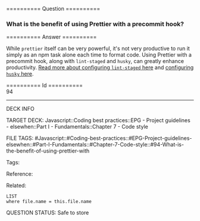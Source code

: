 ========== Question ==========  

### What is the benefit of using Prettier with a precommit hook?  

========== Answer ==========  

While `prettier` itself can be very powerful, it's not very productive to run it simply as an npm task alone each time to format code. Using Prettier with a precommit hook, along with `lint-staged` and `husky`, can greatly enhance productivity. [Read more about configuring `lint-staged` here](https://github.com/okonet/lint-staged#configuration) and [configuring `husky` here](https://github.com/typicode/husky).

========== Id ==========  
94

---

DECK INFO

TARGET DECK: Javascript::Coding best practices::EPG - Project guidelines - elsewhen::Part I - Fundamentals::Chapter 7 - Code style

FILE TAGS: #Javascript::#Coding-best-practices::#EPG-Project-guidelines-elsewhen::#Part-I-Fundamentals::#Chapter-7-Code-style::#94-What-is-the-benefit-of-using-prettier-with

Tags:

Reference:

Related:

```dataview
LIST
where file.name = this.file.name
```

QUESTION STATUS: Safe to store

